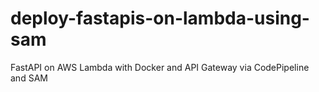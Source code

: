 # deploy-fastapis-on-lambda-using-sam
FastAPI on AWS Lambda with Docker and API Gateway via CodePipeline and SAM
